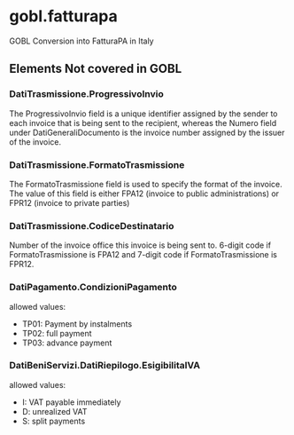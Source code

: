 # gobl.fatturapa
GOBL Conversion into FatturaPA in Italy

## Elements Not covered in GOBL

### DatiTrasmissione.ProgressivoInvio

The ProgressivoInvio field is a unique identifier assigned by the sender to each invoice that is being sent to the recipient, whereas the Numero field under DatiGeneraliDocumento is the invoice number assigned by the issuer of the invoice.

### DatiTrasmissione.FormatoTrasmissione

The FormatoTrasmissione field is used to specify the format of the invoice. The value of this field is either FPA12 (invoice to public administrations) or FPR12 (invoice to private parties)

### DatiTrasmissione.CodiceDestinatario

Number of the invoice office this invoice is being sent to. 6-digit code if FormatoTrasmissione is FPA12 and 7-digit code if FormatoTrasmissione is FPR12.

### DatiPagamento.CondizioniPagamento

allowed values:

- TP01: Payment by instalments
- TP02: full payment
- TP03: advance payment

### DatiBeniServizi.DatiRiepilogo.EsigibilitaIVA

allowed values:

- I: VAT payable immediately
- D: unrealized VAT
- S: split payments

